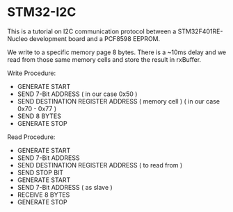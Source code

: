 # STM32-I2C

This is a tutorial on I2C communication protocol between a STM32F401RE-Nucleo development board and a PCF8598 EEPROM.

We write to a specific memory page 8 bytes. There is a ~10ms delay and we read from those same memory cells and store the result in rxBuffer.

Write Procedure:
-   GENERATE START
-    SEND 7-Bit ADDRESS ( in our case 0x50 )
-    SEND DESTINATION REGISTER ADDRESS ( memory cell ) ( in our case 0x70 - 0x77 )
-    SEND 8 BYTES
-    GENERATE STOP

Read Procedure:
-    GENERATE START
-    SEND 7-Bit ADDRESS 
-    SEND DESTINATION REGISTER ADDRESS ( to read from ) 
-    SEND STOP BIT
-    GENERATE START
-    SEND 7-Bit ADDRESS ( as slave )
-    RECEIVE 8 BYTES
-    GENERATE STOP


